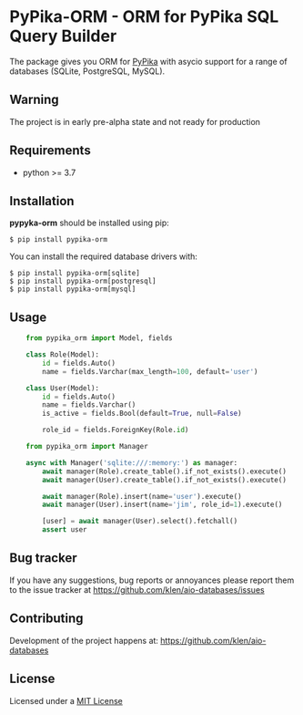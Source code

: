 # PyPika-ORM - ORM for PyPika SQL Query Builder

The package gives you ORM for [PyPika](https://github.com/kayak/pypika) with
asycio support for a range of databases (SQLite, PostgreSQL, MySQL).

## Warning

The project is in early pre-alpha state and not ready for production

## Requirements

* python >= 3.7

## Installation

**pypyka-orm** should be installed using pip:

```shell
$ pip install pypika-orm
```

You can install the required database drivers with:

```shell
$ pip install pypika-orm[sqlite]
$ pip install pypika-orm[postgresql]
$ pip install pypika-orm[mysql]
```

## Usage

```python
    from pypika_orm import Model, fields

    class Role(Model):
        id = fields.Auto()
        name = fields.Varchar(max_length=100, default='user')

    class User(Model):
        id = fields.Auto()
        name = fields.Varchar()
        is_active = fields.Bool(default=True, null=False)

        role_id = fields.ForeignKey(Role.id)

    from pypika_orm import Manager

    async with Manager('sqlite:///:memory:') as manager:
        await manager(Role).create_table().if_not_exists().execute()
        await manager(User).create_table().if_not_exists().execute()

        await manager(Role).insert(name='user').execute()
        await manager(User).insert(name='jim', role_id=1).execute()

        [user] = await manager(User).select().fetchall()
        assert user
```

## Bug tracker

If you have any suggestions, bug reports or annoyances please report them to
the issue tracker at https://github.com/klen/aio-databases/issues


## Contributing

Development of the project happens at: https://github.com/klen/aio-databases


## License

Licensed under a [MIT License](http://opensource.org/licenses/MIT)

